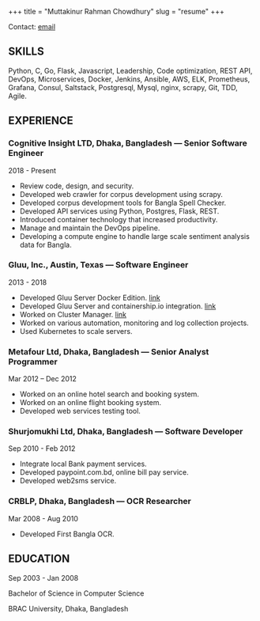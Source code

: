+++
title = "Muttakinur Rahman Chowdhury"
slug = "resume"
+++

Contact: [email](mailto://sourogts@gmail.com)

## SKILLS

Python, C, Go, Flask, Javascript, Leadership, Code optimization, REST API, DevOps, Microservices, Docker, Jenkins, Ansible, AWS, ELK, Prometheus, Grafana, Consul, Saltstack, Postgresql, Mysql, nginx, scrapy, Git, TDD, Agile.

## EXPERIENCE

### Cognitive Insight LTD, Dhaka, Bangladesh — Senior Software Engineer

2018 - Present

- Review code, design, and security.
- Developed web crawler for corpus development using scrapy.
- Developed corpus development tools for Bangla Spell Checker.
- Developed API services using Python, Postgres, Flask, REST.
- Introduced container technology that increased productivity.
- Manage and maintain the DevOps pipeline.
- Developing a compute engine to handle large scale sentiment analysis data for Bangla.

### Gluu, Inc., Austin, Texas — Software Engineer

2013 - 2018

- Developed Gluu Server Docker Edition. [link](https://github.com/GluuFederation/gluu-docker)
- Developed Gluu Server and containership.io integration. [link](https://github.com/GluuFederation/containership.io)
- Worked on Cluster Manager. [link](https://github.com/GluuFederation/cluster-mgr)
- Worked on various automation, monitoring and log collection projects.
- Used Kubernetes to scale servers.

### Metafour Ltd, Dhaka, Bangladesh — Senior Analyst Programmer

Mar 2012 – Dec 2012

- Worked on an online hotel search and booking system.
- Worked on an online flight booking system.
- Developed web services testing tool.

### Shurjomukhi Ltd, Dhaka, Bangladesh — Software Developer

Sep 2010 - Feb 2012

- Integrate local Bank payment services.
- Developed paypoint.com.bd, online bill pay service.
- Developed web2sms service.

### CRBLP, Dhaka, Bangladesh — OCR Researcher

Mar 2008 - Aug 2010

- Developed First Bangla OCR.

## EDUCATION

Sep 2003 - Jan 2008

Bachelor of Science in Computer Science

BRAC University, Dhaka, Bangladesh
